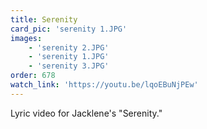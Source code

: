 ```yaml
---
title: Serenity
card_pic: 'serenity 1.JPG'
images:
    - 'serenity 2.JPG'
    - 'serenity 1.JPG'
    - 'serenity 3.JPG'
order: 678
watch_link: 'https://youtu.be/lqoEBuNjPEw'
---
```


Lyric video for Jacklene's "Serenity."


